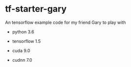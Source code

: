 # tf-starter-gary
An tensorflow example code for my friend Gary to play with

- python 3.6
- tensorflow 1.5

- cuda 9.0
- cudnn 7.0 